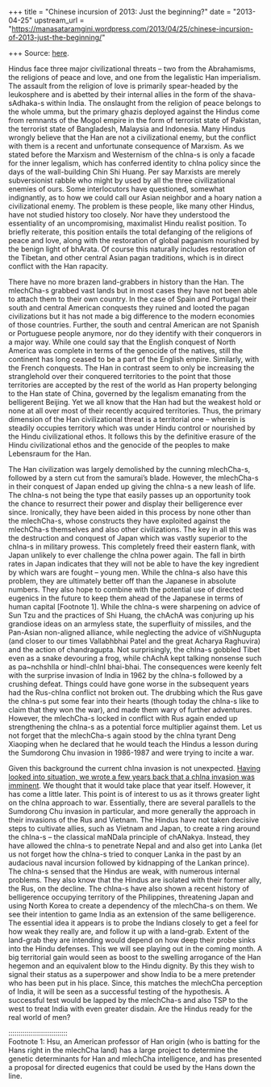 +++
title = "Chinese incursion of 2013: Just the beginning?"
date = "2013-04-25"
upstream_url = "https://manasataramgini.wordpress.com/2013/04/25/chinese-incursion-of-2013-just-the-beginning/"

+++
Source: [here](https://manasataramgini.wordpress.com/2013/04/25/chinese-incursion-of-2013-just-the-beginning/).

Hindus face three major civilizational threats – two from the
Abrahamisms, the religions of peace and love, and one from the
legalistic Han imperialism. The assault from the religion of love is
primarily spear-headed by the leukosphere and is abetted by their
internal allies in the form of the shava-sAdhaka-s within India. The
onslaught from the religion of peace belongs to the whole umma, but the
primary ghazis deployed against the Hindus come from remnants of the
Mogol empire in the form of terrorist state of Pakistan, the terrorist
state of Bangladesh, Malaysia and Indonesia. Many Hindus wrongly believe
that the Han are not a civilizational enemy, but the conflict with them
is a recent and unfortunate consequence of Marxism. As we stated before
the Marxism and Westernism of the chIna-s is only a facade for the inner
legalism, which has conferred identity to chIna policy since the days of
the wall-building Chin Shi Huang. Per say Marxists are merely
subversionist rabble who might by used by all the three civilizational
enemies of ours. Some interlocutors have questioned, somewhat
indignantly, as to how we could call our Asian neighbor and a hoary
nation a civilizational enemy. The problem is these people, like many
other Hindus, have not studied history too closely. Nor have they
understood the essentiality of an uncompromising, maximalist Hindu
realist position. To briefly reiterate, this position entails the total
defanging of the religions of peace and love, along with the restoration
of global paganism nourished by the benign light of bhArata. Of course
this naturally includes restoration of the Tibetan, and other central
Asian pagan traditions, which is in direct conflict with the Han
rapacity.

There have no more brazen land-grabbers in history than the Han. The
mlechCha-s grabbed vast lands but in most cases they have not been able
to attach them to their own country. In the case of Spain and Portugal
their south and central American conquests they ruined and looted the
pagan civilizations but it has not made a big difference to the modern
economies of those countries. Further, the south and central American
are not Spanish or Portuguese people anymore, nor do they identify with
their conquerors in a major way. While one could say that the English
conquest of North America was complete in terms of the genocide of the
natives, still the continent has long ceased to be a part of the English
empire. Similarly, with the French conquests. The Han in contrast seem
to only be increasing the stranglehold over their conquered territories
to the point that those territories are accepted by the rest of the
world as Han property belonging to the Han state of China, governed by
the legalism emanating from the belligerent Beijing. Yet we all know
that the Han had but the weakest hold or none at all over most of their
recently acquired territories. Thus, the primary dimension of the Han
civilizational threat is a territorial one – wherein is steadily
occupies territory which was under Hindu control or nourished by the
Hindu civilizational ethos. It follows this by the definitive erasure of
the Hindu civilizational ethos and the genocide of the peoples to make
Lebensraum for the Han.

The Han civilization was largely demolished by the cunning mlechCha-s,
followed by a stern cut from the samurai’s blade. However, the
mlechCha-s in their conquest of Japan ended up giving the chIna-s a new
leash of life. The chIna-s not being the type that easily passes up an
opportunity took the chance to resurrect their power and display their
belligerence ever since. Ironically, they have been aided in this
process by none other than the mlechCha-s, whose constructs they have
exploited against the mlechCha-s themselves and also other
civilizations. The key in all this was the destruction and conquest of
Japan which was vastly superior to the chIna-s in military prowess. This
completely freed their eastern flank, with Japan unlikely to ever
challenge the chIna power again. The fall in birth rates in Japan
indicates that they will not be able to have the key ingredient by which
wars are fought – young men. While the chIna-s also have this problem,
they are ultimately better off than the Japanese in absolute numbers.
They also hope to combine with the potential use of directed eugenics in
the future to keep them ahead of the Japanese in terms of human capital
\[Footnote 1\]. While the chIna-s were sharpening on advice of Sun Tzu
and the practices of Shi Huang, the chAchA was conjuring up his
grandiose ideas on an armyless state, the superfluity of missiles, and
the Pan-Asian non-aligned alliance, while neglecting the advice of
viShNugupta (and closer to our times Vallabhbhai Patel and the great
Acharya Raghuvira) and the action of chandragupta. Not surprisingly, the
chIna-s gobbled Tibet even as a snake devouring a frog, while chAchA
kept talking nonsense such as pa\~nchshIla or hindI-chInI bhai-bhai. The
consequences were keenly felt with the surprise invasion of India in
1962 by the chIna-s followed by a crushing defeat. Things could have
gone worse in the subsequent years had the Rus-chIna conflict not broken
out. The drubbing which the Rus gave the chIna-s put some fear into
their hearts (though today the chIna-s like to claim that they won the
war), and made them wary of further adventures. However, the mlechCha-s
locked in conflict with Rus again ended up strengthening the chIna-s as
a potential force multiplier against them. Let us not forget that the
mlechCha-s again stood by the chIna tyrant Deng Xiaoping when he
declared that he would teach the Hindus a lesson during the Sumdorong
Chu invasion in 1986-1987 and were trying to incite a war.

Given this background the current chIna invasion is not unexpected.
[Having looked into situation, we wrote a few years back that a chIna
invasion was
imminent](https://manasataramgini.wordpress.com/2009/08/16/asia-and-geopolitics/).
We thought that it would take place that year itself. However, it has
come a little later. This point is of interest to us as it throws
greater light on the chIna approach to war. Essentially, there are
several parallels to the Sumdorong Chu invasion in particular, and more
generally the approach in their invasions of the Rus and Vietnam. The
Hindus have not taken decisive steps to cultivate allies, such as
Vietnam and Japan, to create a ring around the chIna-s – the classical
maNDala principle of chANakya. Instead, they have allowed the chIna-s to
penetrate Nepal and and also get into Lanka (let us not forget how the
chIna-s tried to conquer Lanka in the past by an audacious naval
incursion followed by kidnapping of the Lankan prince). The chIna-s
sensed that the Hindus are weak, with numerous internal problems. They
also know that the Hindus are isolated with their former ally, the Rus,
on the decline. The chIna-s have also shown a recent history of
belligerence occupying territory of the Philippines, threatening Japan
and using North Korea to create a dependency of the mlechCha-s on them.
We see their intention to game India as an extension of the same
belligerence. The essential idea it appears is to probe the Indians
closely to get a feel for how weak they really are, and follow it up
with a land-grab. Extent of the land-grab they are intending would
depend on how deep their probe sinks into the Hindu defenses. This we
will see playing out in the coming month. A big territorial gain would
seen as boost to the swelling arrogance of the Han hegemon and an
equivalent blow to the Hindu dignity. By this they wish to signal their
status as a superpower and show India to be a mere pretender who has
been put in his place. Since, this matches the mlechCha perception of
India, it will be seen as a successful testing of the hypothesis. A
successful test would be lapped by the mlechCha-s and also TSP to the
west to treat India with even greater disdain. Are the Hindus ready for
the real world of men?

:::::::::::::::::::::::::::::  
Footnote 1: Hsu, an American professor of Han origin (who is batting for
the Hans right in the mlechCha land) has a large project to determine
the genetic determinants for Han and mlechCha intelligence, and has
presented a proposal for directed eugenics that could be used by the
Hans down the line.

